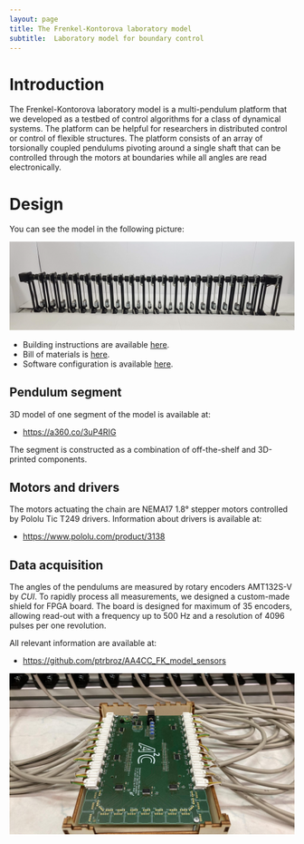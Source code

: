 ```yaml
---
layout: page
title: The Frenkel-Kontorova laboratory model
subtitle:  Laboratory model for boundary control
---
```


# Introduction
The Frenkel-Kontorova laboratory model is a multi-pendulum platform that we developed as a testbed of control algorithms for a class of dynamical systems.
The platform can be helpful for researchers in distributed control or control of flexible structures.
The platform consists of an array of torsionally coupled pendulums pivoting around a single shaft that can be controlled through the motors at boundaries while all angles are read electronically.

# Design
You can see the model in the following picture:

![Model](img/photo_FK_lab_model.png)


- Building instructions are available [here](https://aa4cc.github.io/The-Frenkel-Kontorova-laboratory-model/building-instructions-HW/).
- Bill of materials is [here](https://aa4cc.github.io/The-Frenkel-Kontorova-laboratory-model/building-instructions-HW/).
- Software configuration is available [here](https://aa4cc.github.io/The-Frenkel-Kontorova-laboratory-model/building-instructions-HW/).


## Pendulum segment
3D model of one segment of the model is available at:
- <https://a360.co/3uP4RIG>

The segment is constructed as a combination of off-the-shelf and 3D-printed components.

## Motors and drivers
The motors actuating the chain are NEMA17 1.8° stepper motors controlled by Pololu Tic T249 drivers. Information about drivers is available at:
- <https://www.pololu.com/product/3138>

## Data acquisition
The angles of the pendulums are measured by rotary encoders AMT132S-V by *CUI*. 
To rapidly process all measurements, we designed a custom-made shield for FPGA board. 
The board is designed for maximum of 35 encoders, allowing read-out with a
frequency up to 500 Hz and a resolution of 4096 pulses per one revolution.

All relevant information are available at:
- <https://github.com/ptrbroz/AA4CC_FK_model_sensors>

![Model](img/FPGA_shield.jpg)
